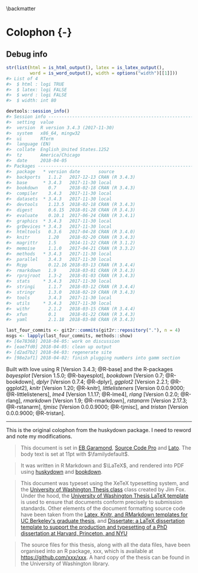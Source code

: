 
\backmatter

# Colophon {-}

## Debug info


```r
str(list(html = is_html_output(), latex = is_latex_output(),
         word = is_word_output(), width = options("width")[[1]]))
#> List of 4
#>  $ html : logi TRUE
#>  $ latex: logi FALSE
#>  $ word : logi FALSE
#>  $ width: int 80

devtools::session_info()
#> Session info ------------------------------------------------------------------
#>  setting  value                       
#>  version  R version 3.4.3 (2017-11-30)
#>  system   x86_64, mingw32             
#>  ui       RTerm                       
#>  language (EN)                        
#>  collate  English_United States.1252  
#>  tz       America/Chicago             
#>  date     2018-04-05
#> Packages ----------------------------------------------------------------------
#>  package   * version date       source        
#>  backports   1.1.2   2017-12-13 CRAN (R 3.4.3)
#>  base      * 3.4.3   2017-11-30 local         
#>  bookdown    0.7     2018-02-18 CRAN (R 3.4.3)
#>  compiler    3.4.3   2017-11-30 local         
#>  datasets  * 3.4.3   2017-11-30 local         
#>  devtools    1.13.5  2018-02-18 CRAN (R 3.4.3)
#>  digest      0.6.15  2018-01-28 CRAN (R 3.4.3)
#>  evaluate    0.10.1  2017-06-24 CRAN (R 3.4.1)
#>  graphics  * 3.4.3   2017-11-30 local         
#>  grDevices * 3.4.3   2017-11-30 local         
#>  htmltools   0.3.6   2017-04-28 CRAN (R 3.4.0)
#>  knitr       1.20    2018-02-20 CRAN (R 3.4.3)
#>  magrittr    1.5     2014-11-22 CRAN (R 3.1.2)
#>  memoise     1.1.0   2017-04-21 CRAN (R 3.3.2)
#>  methods   * 3.4.3   2017-11-30 local         
#>  parallel    3.4.3   2017-11-30 local         
#>  Rcpp        0.12.16 2018-03-13 CRAN (R 3.4.4)
#>  rmarkdown   1.9     2018-03-01 CRAN (R 3.4.3)
#>  rprojroot   1.3-2   2018-01-03 CRAN (R 3.4.3)
#>  stats     * 3.4.3   2017-11-30 local         
#>  stringi     1.1.7   2018-03-12 CRAN (R 3.4.4)
#>  stringr     1.3.0   2018-02-19 CRAN (R 3.4.3)
#>  tools       3.4.3   2017-11-30 local         
#>  utils     * 3.4.3   2017-11-30 local         
#>  withr       2.1.2   2018-03-15 CRAN (R 3.4.4)
#>  xfun        0.1     2018-01-22 CRAN (R 3.4.3)
#>  yaml        2.1.18  2018-03-08 CRAN (R 3.4.3)

last_four_commits <- git2r::commits(git2r::repository("."), n = 4)
msgs <- lapply(last_four_commits, methods::show)
#> [6e78368] 2018-04-05: work on discussion
#> [eae7fd0] 2018-04-05: clean up output
#> [d2ad7b2] 2018-04-03: regenerate site
#> [98e2af1] 2018-04-02: finish plugging numbers into gamm section
```





Built with love using R [Version 3.4.3; @R-base] and the R-packages *bayesplot* [Version 1.5.0; @R-bayesplot], *bookdown* [Version 0.7; @R-bookdown], *dplyr* [Version 0.7.4; @R-dplyr], *ggplot2* [Version 2.2.1; @R-ggplot2], *knitr* [Version 1.20; @R-knitr], *littlelisteners* [Version 0.0.0.9000; @R-littlelisteners], *lme4* [Version 1.1.17; @R-lme4], *rlang* [Version 0.2.0; @R-rlang], *rmarkdown* [Version 1.9; @R-rmarkdown], *rstanarm* [Version 2.17.3; @R-rstanarm], *tjmisc* [Version 0.0.0.9000; @R-tjmisc], and *tristan* [Version 0.0.0.9000; @R-tristan].


***

This is the original colophon from the huskydown package. I need to
reword and note my modifications.

> This document is set in [EB
> Garamond](https://github.com/georgd/EB-Garamond), [Source Code
> Pro](https://github.com/adobe-fonts/source-code-pro/) and
> [Lato](http://www.latofonts.com/lato-free-fonts/). The body text is
> set at 11pt with $\familydefault$.

> It was written in R Markdown and $\LaTeX$, and rendered into PDF
> using [huskydown](https://github.com/benmarwick/huskydown) and
> [bookdown](https://github.com/rstudio/bookdown).

> This document was typeset using the XeTeX typesetting system, and the
> [University of Washington Thesis
> class](http://staff.washington.edu/fox/tex/) class created by Jim Fox.
> Under the hood, the [University of Washington Thesis LaTeX
> template](https://github.com/UWIT-IAM/UWThesis) is used to ensure that
> documents conform precisely to submission standards. Other elements of
> the document formatting source code have been taken from the [Latex,
> Knitr, and RMarkdown templates for UC Berkeley's graduate
> thesis](https://github.com/stevenpollack/ucbthesis), and [Dissertate:
> a LaTeX dissertation template to support the production and
> typesetting of a PhD dissertation at Harvard, Princeton, and
> NYU](https://github.com/suchow/Dissertate)

> The source files for this thesis, along with all the data files, have
> been organised into an R package, xxx, which is available at
> <https://github.com/xxx/xxx>. A hard copy of the thesis can be found
> in the University of Washington library.
